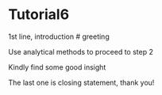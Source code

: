 # Tutorial6

1st line, introduction # greeting

Use analytical methods to proceed to step 2

Kindly find some good insight

The last one is closing statement, thank you!
